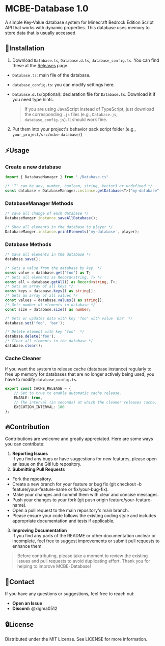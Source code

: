 # MCBE-Database 1.0
A simple Key-Value database system for Minecraft Bedrock Edition Script API that works with dynamic properties. This database uses memory to store data that is usually accessed.

## 🔌Installation
1. Download `Database.ts`, `Database.d.ts`, `database_config.ts`. You can find these at the [Releases](https://github.com/xigma0512/MCBE-DataBase/releases) page.
- `Database.ts`: main file of the database.
- `database_config.ts`: you can modify settings here.
- `Database.d.ts`(optional): declaration file for `Database.ts`. Download it if you need type hints.

    > If you are using JavaScript instead of TypeScript, just download the corresponding `.js` files (e.g., `Database.js`, `database_config.js`). It should work fine.

2. Put them into your project's behavior pack script folder (e.g., `your_project/src/mcbe-database/`)

## ⚡Usage

### Create a new database
```typescript
import { DatabaseManager } from "./Database.ts"

/* 'T' can be any, number, boolean, string, Vector3 or undefined */
const database = DatabaseManager.instance.getDatabase<T>("my-database");
```

### DatabaseManager Methods
```typescript
/* save all change of each database */
DatabaseManger.instance.saveAllDatabase();

/* Show all elements in the database to player */
DatabaseManger.instance.printElements('my-database', player);
```

### Database Methods
```typescript
/* Save all elements in the database */
database.save();

/* Gets a value from the database by key. */
const value = database.get('foo') as T;
/* Gets all elements as Record<string, T> */
const all = database.getAll() as Record<string, T>;
/* Gets an array of all keys */
const keys = database.keys() as string[];
/* Gets an array of all values */
const values = database.values() as string[];
/* Gets number of elements in database */
const size = database.size() as number;

/* Sets or updates data with key 'foo' with value 'bar' */
database.set('foo', 'bar');

/* Delete element with key 'foo'  */
database.delete('foo');
/* Clear all elements in the database */
database.clear();
```

### Cache Cleaner
If you want the system to release cache (database instance) regularly to free up memory for databases that are no longer actively being used, you have to modify `database_config.ts`.
```typescript
export const CACHE_RELEASE = {
    // Set to true to enable automatic cache release.  
    ENABLE: true,
    // The interval (in seconds) at which the cleaner releases cache.
    EXECUTION_INTERVAL: 180
};
```

## 🔥Contribution
Contributions are welcome and greatly appreciated. Here are some ways you can contribute:

1. **Reporting Issues** \
If you find any bugs or have suggestions for new features, please open an issue on the GitHub repository.
2. **Submitting Pull Requests**
* Fork the repository.
* Create a new branch for your feature or bug fix (git checkout -b feature/your-feature-name or fix/your-bug-fix).
* Make your changes and commit them with clear and concise messages.
* Push your changes to your fork (git push origin feature/your-feature-name).   
* Open a pull request to the main repository's main branch.
* Please ensure your code follows the existing coding style and includes appropriate documentation and tests if applicable.
3. **Improving Documentation** \
If you find any parts of the README or other documentation unclear or incomplete, feel free to suggest improvements or submit pull requests to enhance them.

> Before contributing, please take a moment to review the existing issues and pull requests to avoid duplicating effort.
> Thank you for helping to improve MCBE-Database!

## 💬Contact
If you have any questions or suggestions, feel free to reach out:

* **Open an Issue**
* **Discord:** @xigma0512

## 🔒License
Distributed under the MIT License. See LICENSE for more information.